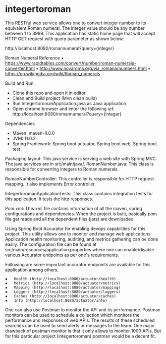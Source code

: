 # integertoroman

This RESTful web service allows one to convert integer number to its equivalent Roman numeral. The integer value should be any number between 1 to 3999. This application has static home page that will accept HTTP GET request with query parameter as shown below:

http://localhost:8080/romannumeral?query={integer}

Roman Numeral Reference 
•	https://www.rapidtables.com/convert/number/roman-numerals-converter.html
•	http://www.novaroma.org/via_romana/numbers.html
•	https://en.wikipedia.org/wiki/Roman_numerals

Build and Run:
-	Clone this repo and open it in editor.
-	Clean and Build project (Mvn clean build)
-	Run IntegertoromanApplication.java as Java application
-	Open chrome browser and enter the following url: http://localhost:8080/romannumeral?query={integer} 

Dependencies
-	Maven: maven-4.0.0
-	JVM: 11.0.2 
-	Spring Framework: Spring boot actuator, Spring boot web, Spring boot test

Packaging layout:
This java service is serving a web site with Spring MVC. The java services are in src/main/java/. 
RomanNumber.java: This class is responsible for converting integers to Roman numerals. 

RomanNumberController: This controller is responsible for HTTP request mapping. It also implements Error controller.

IntegertoromanApplicationTests: This class contains integration tests for this application. It tests the http responses.

Pom.xml: This xml file contains information of all the maven, spring configurations and dependencies. When the project is built, basically pom file get reads and all the dependent files (jars) are downloaded.

Using Spring Boot Accurator for enabling devops capabilities for this project. This utility allows one to monitor and manage web applications. Application health monitoring, auditing, and metrics gathering can be done easily. The configuration file can be found at src/main/resources/application.properties where one can enable/disable various Accurator endpoints as per one's requirements.

Following are some important accurator endpoints are available for this application among others.

	▪	Health (http://localhost:8080/actuator/health)
	▪	Metrics (http://localhost:8080/actuator/metrics)
	▪	Mapping (http://localhost:8080/actuator/mapping)
	▪	Loggers (http://localhost:8080/actuator/loggers)
	▪	Caches (http://localhost:8080/actuator/caches)
	▪	Info (http://localhost:8080/actuator/info)

One can also use Postman to monitor the API and its performance. Postman monitors can be used to schedule a collection which monitors the performance and responses of web APIs. The results of these scheduled searches can be used to send alerts or messages to the team. One major drawback of postman monitor is that it only allows to monitor 1000 APIs. But for this particular project (integertoroman) postman would be a decent fit.
